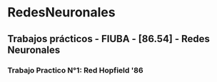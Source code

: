 # RedesNeuronales
## Trabajos prácticos - FIUBA - [86.54] - Redes Neuronales

### Trabajo Practico N°1: Red Hopfield '86
